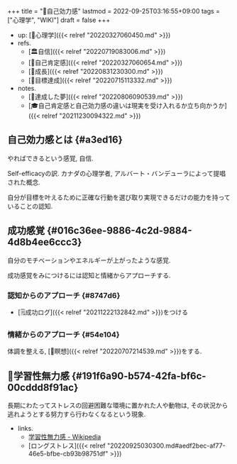+++
title = "📝自己効力感"
lastmod = 2022-09-25T03:16:55+09:00
tags = ["心理学", "WIKI"]
draft = false
+++

-   up: [📁心理学]({{< relref "20220327060450.md" >}})
-   refs.
    -   [🏛自信]({{< relref "20220719083006.md" >}})
    -   [📝自己肯定感]({{< relref "20220327060654.md" >}})
    -   [📝成長]({{< relref "20220831230300.md" >}})
    -   [📝目標達成]({{< relref "20220715113332.md" >}})
-   notes.
    -   [🦊達成した夢]({{< relref "20220806090539.md" >}})
    -   [🎓自己肯定感と自己効力感の違いは現実を受け入れるか立ち向かうか]({{< relref "20211230094322.md" >}})


## 自己効力感とは {#a3ed16}

やればできるという感覚, 自信.

Self-efficacyの訳. カナダの心理学者, アルバート・バンデューラによって提唱された概念.

自分が目標を叶えるために正確な行動を選び取り実現できるだけの能力を持っていることの認知.


## 成功感覚 {#016c36ee-9886-4c2d-9884-4d8b4ee6ccc3}

自分のモチベーションやエネルギーが上がったような感覚.

成功感覚をみにつけるには認知と情緒からアプローチする.


### 認知からのアプローチ {#8747d6}

-   [🗒成功ログ]({{< relref "20211222132842.md" >}})をつける


### 情緒からのアプローチ {#54e104}

体調を整える, [📝瞑想]({{< relref "20220707214539.md" >}})をする.


## 📝学習性無力感 {#191f6a90-b574-42fa-bf6c-00cddd8f91ac}

長期にわたってストレスの回避困難な環境に置かれた人や動物は, その状況から逃れようとする努力すら行わなくなるという現象.

-   links.
    -   [学習性無力感 - Wikipedia](https://ja.wikipedia.org/wiki/%E5%AD%A6%E7%BF%92%E6%80%A7%E7%84%A1%E5%8A%9B%E6%84%9F)
    -   [ロングストレス]({{< relref "20220925030300.md#aedf2bec-af77-46e5-bfbe-cb93b98751df" >}})
